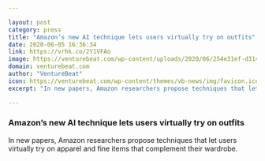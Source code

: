 ```yaml
---

layout: post
category: press
title: "Amazon’s new AI technique lets users virtually try on outfits"
date: 2020-06-05 16:36:34
link: https://vrhk.co/2Y1VFAo
image: https://venturebeat.com/wp-content/uploads/2020/06/254e31ef-d314-45c1-a9c8-fb8d21df459c-e1591374186746.png?w=1200&strip=all
domain: venturebeat.com
author: "VentureBeat"
icon: https://venturebeat.com/wp-content/themes/vb-news/img/favicon.ico
excerpt: "In new papers, Amazon researchers propose techniques that let users virtually try on apparel and fine items that complement their wardrobe."

---
```


### Amazon’s new AI technique lets users virtually try on outfits

In new papers, Amazon researchers propose techniques that let users virtually try on apparel and fine items that complement their wardrobe.